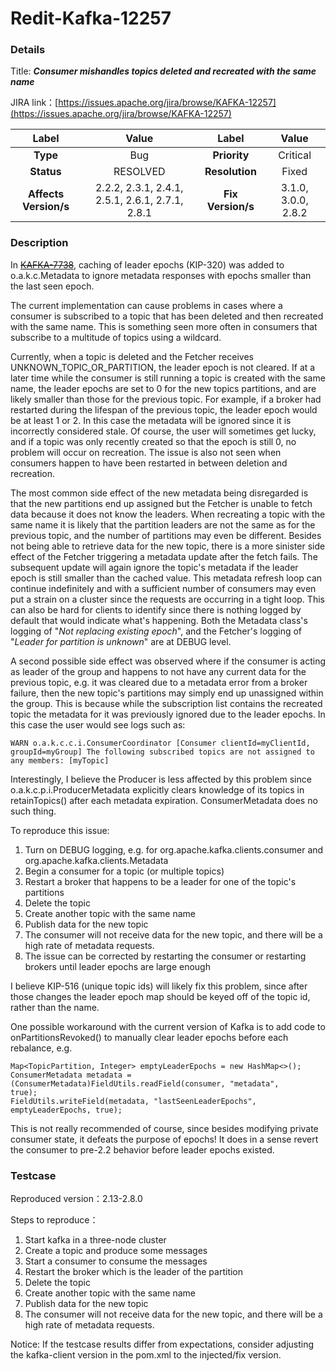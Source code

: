 # Redit-Kafka-12257

### Details

Title: ***Consumer mishandles topics deleted and recreated with the same name***

JIRA link：[https://issues.apache.org/jira/browse/KAFKA-12257](https://issues.apache.org/jira/browse/KAFKA-12257)

|         Label         |                      Value                      |       Label       |        Value        |
|:---------------------:|:-----------------------------------------------:|:-----------------:|:-------------------:|
|       **Type**        |                       Bug                       |   **Priority**    |      Critical       |
|      **Status**       |                    RESOLVED                     |  **Resolution**   |        Fixed        |
| **Affects Version/s** | 2.2.2, 2.3.1, 2.4.1, 2.5.1, 2.6.1, 2.7.1, 2.8.1 | **Fix Version/s** | 3.1.0, 3.0.0, 2.8.2 |

### Description

In [~~KAFKA-7738~~](https://issues.apache.org/jira/browse/KAFKA-7738), caching of leader epochs (KIP-320) was added to o.a.k.c.Metadata to ignore metadata responses with epochs smaller than the last seen epoch.

The current implementation can cause problems in cases where a consumer is subscribed to a topic that has been deleted and then recreated with the same name. This is something seen more often in consumers that subscribe to a multitude of topics using a wildcard.

Currently, when a topic is deleted and the Fetcher receives UNKNOWN_TOPIC_OR_PARTITION, the leader epoch is not cleared. If at a later time while the consumer is still running a topic is created with the same name, the leader epochs are set to 0 for the new topics partitions, and are likely smaller than those for the previous topic. For example, if a broker had restarted during the lifespan of the previous topic, the leader epoch would be at least 1 or 2. In this case the metadata will be ignored since it is incorrectly considered stale. Of course, the user will sometimes get lucky, and if a topic was only recently created so that the epoch is still 0, no problem will occur on recreation. The issue is also not seen when consumers happen to have been restarted in between deletion and recreation.

The most common side effect of the new metadata being disregarded is that the new partitions end up assigned but the Fetcher is unable to fetch data because it does not know the leaders. When recreating a topic with the same name it is likely that the partition leaders are not the same as for the previous topic, and the number of partitions may even be different. Besides not being able to retrieve data for the new topic, there is a more sinister side effect of the Fetcher triggering a metadata update after the fetch fails. The subsequent update will again ignore the topic's metadata if the leader epoch is still smaller than the cached value. This metadata refresh loop can continue indefinitely and with a sufficient number of consumers may even put a strain on a cluster since the requests are occurring in a tight loop. This can also be hard for clients to identify since there is nothing logged by default that would indicate what's happening. Both the Metadata class's logging of "*Not replacing existing epoch*", and the Fetcher's logging of "*Leader for partition <T-P> is unknown*" are at DEBUG level.

A second possible side effect was observed where if the consumer is acting as leader of the group and happens to not have any current data for the previous topic, e.g. it was cleared due to a metadata error from a broker failure, then the new topic's partitions may simply end up unassigned within the group. This is because while the subscription list contains the recreated topic the metadata for it was previously ignored due to the leader epochs. In this case the user would see logs such as:

```
WARN o.a.k.c.c.i.ConsumerCoordinator [Consumer clientId=myClientId, groupId=myGroup] The following subscribed topics are not assigned to any members: [myTopic]
```

Interestingly, I believe the Producer is less affected by this problem since o.a.k.c.p.i.ProducerMetadata explicitly clears knowledge of its topics in retainTopics() after each metadata expiration. ConsumerMetadata does no such thing.

To reproduce this issue:

1. Turn on DEBUG logging, e.g. for org.apache.kafka.clients.consumer and org.apache.kafka.clients.Metadata
2. Begin a consumer for a topic (or multiple topics)
3. Restart a broker that happens to be a leader for one of the topic's partitions
4. Delete the topic
5. Create another topic with the same name
6. Publish data for the new topic
7. The consumer will not receive data for the new topic, and there will be a high rate of metadata requests.
8. The issue can be corrected by restarting the consumer or restarting brokers until leader epochs are large enough

I believe KIP-516 (unique topic ids) will likely fix this problem, since after those changes the leader epoch map should be keyed off of the topic id, rather than the name.

One possible workaround with the current version of Kafka is to add code to onPartitionsRevoked() to manually clear leader epochs before each rebalance, e.g.

```
Map<TopicPartition, Integer> emptyLeaderEpochs = new HashMap<>();
ConsumerMetadata metadata = (ConsumerMetadata)FieldUtils.readField(consumer, "metadata", 
true);
FieldUtils.writeField(metadata, "lastSeenLeaderEpochs", emptyLeaderEpochs, true);
```

This is not really recommended of course, since besides modifying private consumer state, it defeats the purpose of epochs! It does in a sense revert the consumer to pre-2.2 behavior before leader epochs existed.

### Testcase

Reproduced version：2.13-2.8.0

Steps to reproduce：
1. Start kafka in a three-node cluster
2. Create a topic and produce some messages
3. Start a consumer to consume the messages
4. Restart the broker which is the leader of the partition
5. Delete the topic
6. Create another topic with the same name
7. Publish data for the new topic
8. The consumer will not receive data for the new topic, and there will be a high rate of metadata requests.

Notice: If the testcase results differ from expectations, consider adjusting the kafka-client version in the pom.xml to the injected/fix version.